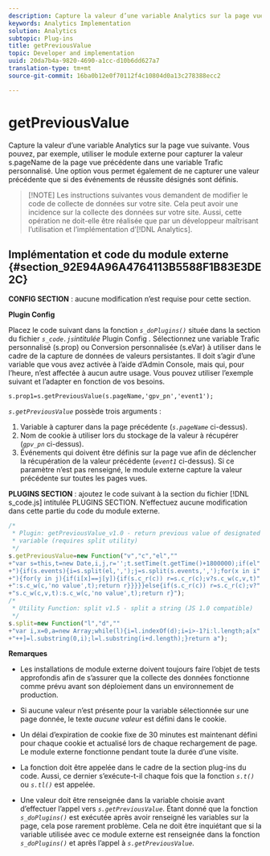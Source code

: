 ```yaml
---
description: Capture la valeur d’une variable Analytics sur la page vue suivante. Vous pouvez, par exemple, utiliser le module externe pour capturer la valeur s.pageName de la page vue précédente dans une variable Trafic personnalisé. Une option vous permet également de ne capturer une valeur précédente que si des événements de réussite désignés sont définis.
keywords: Analytics Implementation
solution: Analytics
subtopic: Plug-ins
title: getPreviousValue
topic: Developer and implementation
uuid: 20da7b4a-9820-4690-a1cc-d10b6dd627a7
translation-type: tm+mt
source-git-commit: 16ba0b12e0f70112f4c10804d0a13c278388ecc2

---
```



# getPreviousValue

Capture la valeur d’une variable Analytics sur la page vue suivante. Vous pouvez, par exemple, utiliser le module externe pour capturer la valeur s.pageName de la page vue précédente dans une variable Trafic personnalisé. Une option vous permet également de ne capturer une valeur précédente que si des événements de réussite désignés sont définis.

> [!NOTE] Les instructions suivantes vous demandent de modifier le code de collecte de données sur votre site. Cela peut avoir une incidence sur la collecte des données sur votre site. Aussi, cette opération ne doit-elle être réalisée que par un développeur maîtrisant l’utilisation et l’implémentation d’[!DNL Analytics].

## Implémentation et code du module externe {#section_92E94A96A4764113B5588F1B83E3DE2C}

**CONFIG SECTION** : aucune modification n’est requise pour cette section.

**Plugin Config**

Placez le code suivant dans la fonction *`s_doPlugins()`* située dans la section du fichier *`s_code.js`intitulée* Plugin Config *.* Sélectionnez une variable Trafic personnalisé (s.prop) ou Conversion personnalisée (s.eVar) à utiliser dans le cadre de la capture de données de valeurs persistantes. Il doit s’agir d’une variable que vous avez activée à l’aide d’Admin Console, mais qui, pour l’heure, n’est affectée à aucun autre usage. Vous pouvez utiliser l’exemple suivant et l’adapter en fonction de vos besoins.

`s.prop1=s.getPreviousValue(s.pageName,'gpv_pn','event1');`

*`s.getPreviousValue`* possède trois arguments :

1. Variable à capturer dans la page précédente (*`s.pageName`* ci-dessus).
1. Nom de cookie à utiliser lors du stockage de la valeur à récupérer (*`gpv_pn`* ci-dessus).
1. Événements qui doivent être définis sur la page vue afin de déclencher la récupération de la valeur précédente (*`event1`* ci-dessus). Si ce paramètre n’est pas renseigné, le module externe capture la valeur précédente sur toutes les pages vues.

**PLUGINS SECTION** : ajoutez le code suivant à la section du fichier [!DNL s_code.js] intitulée PLUGINS SECTION. N’effectuez aucune modification dans cette partie du code du module externe.

```js
/* 
 * Plugin: getPreviousValue_v1.0 - return previous value of designated 
 * variable (requires split utility) 
 */ 
s.getPreviousValue=new Function("v","c","el","" 
+"var s=this,t=new Date,i,j,r='';t.setTime(t.getTime()+1800000);if(el" 
+"){if(s.events){i=s.split(el,',');j=s.split(s.events,',');for(x in i" 
+"){for(y in j){if(i[x]==j[y]){if(s.c_r(c)) r=s.c_r(c);v?s.c_w(c,v,t)" 
+":s.c_w(c,'no value',t);return r}}}}}else{if(s.c_r(c)) r=s.c_r(c);v?" 
+"s.c_w(c,v,t):s.c_w(c,'no value',t);return r}"); 
/* 
 * Utility Function: split v1.5 - split a string (JS 1.0 compatible) 
 */ 
s.split=new Function("l","d","" 
+"var i,x=0,a=new Array;while(l){i=l.indexOf(d);i=i>-1?i:l.length;a[x" 
+"++]=l.substring(0,i);l=l.substring(i+d.length);}return a"); 
```

**Remarques**

* Les installations de module externe doivent toujours faire l’objet de tests approfondis afin de s’assurer que la collecte des données fonctionne comme prévu avant son déploiement dans un environnement de production.
* Si aucune valeur n’est présente pour la variable sélectionnée sur une page donnée, le texte *aucune valeur* est défini dans le cookie.
* Un délai d’expiration de cookie fixe de 30 minutes est maintenant défini pour chaque cookie et actualisé lors de chaque rechargement de page. Le module externe fonctionne pendant toute la durée d’une visite.
* La fonction doit être appelée dans le cadre de la section plug-ins du code. Aussi, ce dernier s’exécute-t-il chaque fois que la fonction *`s.t()`* ou *`s.tl()`* est appelée.

* Une valeur doit être renseignée dans la variable choisie avant d’effectuer l’appel vers *`s.getPreviousValue`*. Étant donné que la fonction *`s_doPlugins()`* est exécutée après avoir renseigné les variables sur la page, cela pose rarement problème. Cela ne doit être inquiétant que si la variable utilisée avec ce module externe est renseignée dans la fonction *`s_doPlugins()`* et après l’appel à *`s.getPreviousValue`*.

